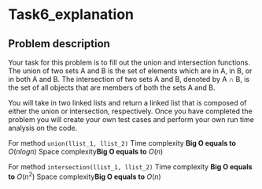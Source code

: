 # Task6_explanation
## Problem description
Your task for this problem is to fill out the union and intersection functions. The union of two sets A and B is the set of elements which are in A, in B, or in both A and B. The intersection of two sets A and B, denoted by A ∩ B, is the set of all objects that are members of both the sets A and B.

You will take in two linked lists and return a linked list that is composed of either the union or intersection, respectively. Once you have completed the problem you will create your own test cases and perform your own run time analysis on the code.

For method `union(llist_1, llist_2)`
Time complexity **Big O equals to** $O(nlogn)$
Space complexity**Big O equals to** $O(n)$

For method `intersection(llist_1, llist_2)`
Time complexity **Big O equals to** $O(n^2)$
Space complexity**Big O equals to** $O(n)$

